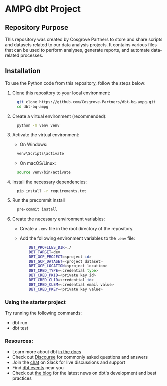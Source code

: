 # AMPG dbt Project

## Repository Purpose

This repository was created by Cosgrove Partners to store and share scripts and datasets related to our data analysis projects. It contains various files that can be used to perform analyses, generate reports, and automate data-related processes.

## Installation

To use the Python code from this repository, follow the steps below:

1. Clone this repository to your local environment:

    ```bash
      git clone https://github.com/Cosgrove-Partners/dbt-bq-ampg.git
      cd dbt-bq-ampg
    ```

2. Create a virtual environment (recommended):

    ```bash
      python -m venv venv
    ```

3. Activate the virtual environment:

    - On Windows:

    ```bash
      venv\Scripts\activate
    ```

    - On macOS/Linux:

    ```bash
      source venv/bin/activate
    ```

4. Install the necessary dependencies:

    ```bash
      pip install -r requirements.txt
    ```

5. Run the precommit install
     
    ```bash
      pre-commit install
    ```

6. Create the necessary environment variables:

    - Create a `.env` file in the root directory of the repository.
    - Add the following environment variables to the `.env` file:

        ```bash
            DBT_PROFILES_DIR=./
            DBT_TARGET=dev
            DBT_GCP_PROJECT=<project id>
            DBT_GCP_DATASET=<project dataset>
            DBT_GCP_LOCATION=<project location>
            DBT_CRED_TYPE=<credential type>
            DBT_CRED_PKID=<private key id>
            DBT_CRED_CLID=<credential id>
            DBT_CRED_CLEM=<credential email value>
            DBT_CRED_PKEY=<private key value>
        ```

### Using the starter project

Try running the following commands:
- dbt run
- dbt test


### Resources:
- Learn more about dbt [in the docs](https://docs.getdbt.com/docs/introduction)
- Check out [Discourse](https://discourse.getdbt.com/) for commonly asked questions and answers
- Join the [chat](https://community.getdbt.com/) on Slack for live discussions and support
- Find [dbt events](https://events.getdbt.com) near you
- Check out [the blog](https://blog.getdbt.com/) for the latest news on dbt's development and best practices
